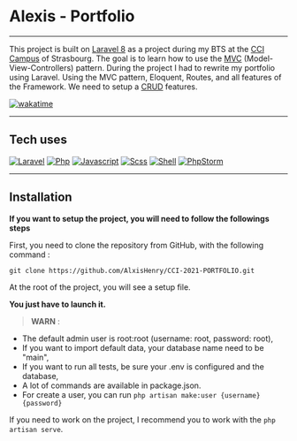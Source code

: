 # Alexis - Portfolio

-----


This project is built on [Laravel 8](https://laravel.com/) as a project during my BTS at the [CCI Campus](https://www.ccicampus.fr/) of Strasbourg. 
The goal is to learn how to use the [MVC](https://developer.mozilla.org/fr/docs/Glossary/MVC) (Model-View-Controllers) pattern.
During the project I had to rewrite my portfolio using Laravel. Using the MVC pattern, Eloquent, Routes, and all features of the Framework.
We need to setup a [CRUD](https://developer.mozilla.org/fr/docs/Glossary/CRUD) features.

[![wakatime](https://wakatime.com/badge/user/b7db3515-75b7-455d-937b-6cf28353dd3f/project/4156fd69-8cdd-4d99-8d4f-b83927b2e7e7.svg)](https://wakatime.com/badge/user/b7db3515-75b7-455d-937b-6cf28353dd3f/project/4156fd69-8cdd-4d99-8d4f-b83927b2e7e7)

-----
## Tech uses

[![Laravel](https://img.shields.io/badge/laravel%20-hotpink.svg?&style=for-the-badge&logo=laravel&logoColor=FF2D20&color=gray)]()
[![Php](https://img.shields.io/badge/php%20-%23323330.svg?&style=for-the-badge&logo=php&logoColor=8b9ed6&color=gray)]()
[![Javascript](https://img.shields.io/badge/javascript%20-%23323330.svg?&style=for-the-badge&logo=javascript&logoColor=fcdc00&color=gray)]()
[![Scss](https://img.shields.io/badge/scss%20-hotpink.svg?&style=for-the-badge&logo=SASS&logoColor=CC6699&color=gray)]()
[![Shell](https://img.shields.io/badge/bash%20-hotpink.svg?&style=for-the-badge&logo=gnu-bash&logoColor=4EAA25&color=gray)]()
[![PhpStorm](https://img.shields.io/badge/phpstorm%20-hotpink.svg?&style=for-the-badge&logo=phpstorm&logoColor=a247ea&color=gray)]()

-----
## Installation

**If you want to setup the project, you will need to follow the followings steps**

First, you need to clone the repository from GitHub, with the following command :

`git clone https://github.com/AlxisHenry/CCI-2021-PORTFOLIO.git`

At the root of the project, you will see a setup file.

**You just have to launch it.**

> **WARN** :
- The default admin user is root:root (username: root, password: root),
- If you want to import default data, your database name need to be "main",
- If you want to run all tests, be sure your .env is configured and the database,
- A lot of commands are available in package.json.
- For create a user, you can run `php artisan make:user {username} {password}`

If you need to work on the project, I recommend you to work with the ``php artisan serve``.
